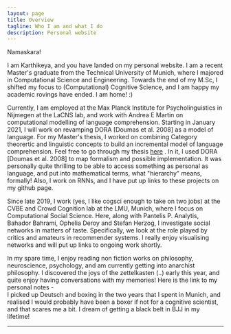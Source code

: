 ```yaml
---
layout: page
title: Overview
tagline: Who I am and what I do
description: Personal website
---
```

Namaskara! 

I am Karthikeya, and you have landed on my personal website. I am a 
recent Master's graduate from the Technical University of Munich, where
I majored in Computational Science and Engineering. Towards the end of 
my M.Sc, I shifted my focus to (Computational) Cognitive Science, and 
I am happy my academic rovings have ended. I am home! :)

Currently, I am employed at the Max Planck Institute for 
Psycholinguistics in Nijmegen at the LaCNS lab, and work with Andrea 
E Martin on computational modelling of language comprehension. 
Starting in January 2021, I will work on revamping DORA [Doumas et al. 2008]
as a model of language. For my Master's thesis, I worked on combining Category
theorertic and linguistic concepts to build an incremental model of language
comprehension. Feel free to go through my thesis [here](https://arxiv.org/abs/2012.02038) . 
In it, I used DORA [Doumas et al. 2008] to map formalism and possible implementation.
It was personally quite thrilling to be able to access something as 
personal as language, and put into mathematical terms, what "hierarchy"
means, formally! Also, I work on RNNs, and I have put up links to
these projects on my github page. 

Since late 2019, I work (yes, I like cogsci enough to take on two jobs) 
at the CVBE and Crowd Cognition lab at the LMU, Munich, where I focus 
on Computational Social Science. Here, along with Pantelis P. Analytis, 
Bahador Bahrami, Ophelia Deroy and Stefan Herzog, I investigate 
social networks in matters of taste. Specifically, we look at the 
role played by critics and amateurs in recommender systems. I really 
enjoy visualising networks and will put up links to ongoing work shortly.

In my spare time, I enjoy reading non fiction works on philosophy, 
neuroscience, psychology, and am currently getting into anarchist philosophy.
I discovered the joys of the zettelkasten (..) early this year, and quite
enjoy having conversations with my memories! Here is the link to my personal notes -  
I picked up Deutsch and boxing in the two years that I spent in Munich, 
and realised I would probably have been a boxer if not for a cognitive scientist, 
and that scares me a bit. I dream of getting a black belt in BJJ in my lifetime!  

   
---

